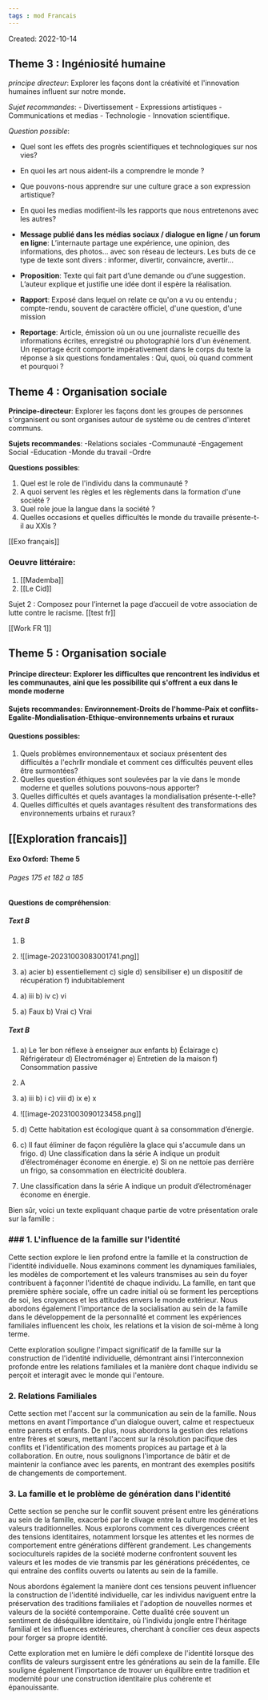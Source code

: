 ```yaml
---
tags : mod Francais
---
```

Created: 2022-10-14 

## **Theme 3 :** Ingéniosité humaine
*principe directeur*: Explorer les façons dont la créativité et l'innovation humaines influent sur notre monde.

*Sujet recommandes*: - Divertissement - Expressions artistiques - Communications et medias - Technologie - Innovation scientifique.

*Question possible*: 
- Quel sont les effets des progrès scientifiques et technologiques sur nos vies?
- En quoi les art nous aident-ils a comprendre le monde ? 
- Que pouvons-nous apprendre sur une culture grace a son expression artistique? 
- En quoi les medias modifient-ils les rapports que nous entretenons avec les autres? 

 
- **Message publié dans les médias sociaux / dialogue en ligne / un forum en ligne**: L’internaute partage une expérience, une opinion, des informations, des photos… avec son réseau de lecteurs. Les buts de ce type de texte sont divers : informer, divertir, convaincre, avertir… 
- **Proposition**: Texte qui fait part d’une demande ou d’une suggestion. L’auteur explique et justifie une idée dont il espère la réalisation. 
- **Rapport**: Exposé dans lequel on relate ce qu'on a vu ou entendu ; compte-rendu, souvent de caractère officiel, d'une question, d'une mission 
- **Reportage**: Article, émission où un ou une journaliste recueille des informations écrites, enregistré ou photographié lors d'un événement. Un reportage écrit comporte impérativement dans le corps du texte la réponse à six questions fondamentales : Qui, quoi, où quand comment et pourquoi ?

## **Theme 4 :** Organisation sociale

**Principe-directeur**: Explorer les façons dont les groupes de personnes s'organisent ou sont organises autour de système ou de centres d'interet communs.

**Sujets recommandes**: -Relations sociales -Communauté -Engagement Social -Education -Monde du travail -Ordre 

**Questions possibles**: 
1. Quel est le role de l'individu dans la communauté ? 
2. A quoi servent les règles et les règlements dans la formation d'une société ? 
3. Quel role joue la langue dans la société ?
4. Quelles occasions et quelles difficultés le monde du travaille présente-t-il au XXIs ? 

[[Exo français]] 

### Oeuvre littéraire:
1. [[Mademba]]
2. [[Le Cid]] 

Sujet 2 : Composez pour l’internet la page d’accueil de votre association de lutte contre le
racisme.
[[test fr]] 

[[Work FR 1]]  

## **Theme 5 :** Organisation sociale
#### Principe directeur: **Explorer les difficultes que rencontrent les individus et les communautes, aini que les possibilite qui s'offrent a eux dans le monde moderne**
#### Sujets recommandes: **Environnement-Droits de l'homme-Paix et conflits-Egalite-Mondialisation-Ethique-environnements urbains et ruraux**
#### Questions possibles: 
1. Quels problèmes environnementaux et sociaux présentent des difficultés a l'echrllr mondiale et comment ces difficultés peuvent elles être surmontées?
2. Quelles question éthiques sont soulevées par la vie dans le monde moderne et quelles solutions pouvons-nous apporter?
3. Quelles difficultés et quels avantages la mondialisation présente-t-elle?
4. Quelles difficultés et quels avantages résultent des transformations des environnements urbains et ruraux?

## [[Exploration francais]] 
#### Exo Oxford: Theme 5
###### Pages 175 et 182 a 185

**Questions de compréhension**: 
##### Text B
1. B
2. ![[image-20231003083001741.png]]

3. a) acier
   b) essentiellement
   c) sigle
   d) sensibiliser
   e) un dispositif de récupération
   f) indubitablement

4. a) iii
   b) iv
   c) vi

5. a) Faux
   b) Vrai
   c) Vrai

##### Text B
1. a) Le 1er bon réflexe à enseigner aux enfants
   b) Éclairage
   c) Réfrigérateur
   d) Electroménager
   e) Entretien de la maison
   f) Consommation passive

2. A

3. a) iii
   b) i
   c) viii
   d) ix
   e) x

4. 
   ![[image-20231003090123458.png]]

6. d) Cette habitation est écologique quant à sa consommation d’énergie.

7. c) Il faut éliminer de façon régulière la glace qui s'accumule dans un frigo. 
   d) Une classification dans la série A indique un produit d’électroménager économe en énergie. 
   e) Si on ne nettoie pas derrière un frigo, sa consommation en électricité doublera.

8. Une classification dans la série A indique un produit d’électroménager économe en énergie.


  
  
Bien sûr, voici un texte expliquant chaque partie de votre présentation orale sur la famille :

### ### 1. L'influence de la famille sur l'identité

Cette section explore le lien profond entre la famille et la construction de l'identité individuelle. Nous examinons comment les dynamiques familiales, les modèles de comportement et les valeurs transmises au sein du foyer contribuent à façonner l'identité de chaque individu. La famille, en tant que première sphère sociale, offre un cadre initial où se forment les perceptions de soi, les croyances et les attitudes envers le monde extérieur. Nous abordons également l'importance de la socialisation au sein de la famille dans le développement de la personnalité et comment les expériences familiales influencent les choix, les relations et la vision de soi-même à long terme.

Cette exploration souligne l'impact significatif de la famille sur la construction de l'identité individuelle, démontrant ainsi l'interconnexion profonde entre les relations familiales et la manière dont chaque individu se perçoit et interagit avec le monde qui l'entoure.

### 2. Relations Familiales

Cette section met l'accent sur la communication au sein de la famille. Nous mettons en avant l'importance d'un dialogue ouvert, calme et respectueux entre parents et enfants. De plus, nous abordons la gestion des relations entre frères et sœurs, mettant l'accent sur la résolution pacifique des conflits et l'identification des moments propices au partage et à la collaboration. En outre, nous soulignons l'importance de bâtir et de maintenir la confiance avec les parents, en montrant des exemples positifs de changements de comportement.

### 3. La famille et le problème de génération dans l'identité

Cette section se penche sur le conflit souvent présent entre les générations au sein de la famille, exacerbé par le clivage entre la culture moderne et les valeurs traditionnelles. Nous explorons comment ces divergences créent des tensions identitaires, notamment lorsque les attentes et les normes de comportement entre générations diffèrent grandement. Les changements socioculturels rapides de la société moderne confrontent souvent les valeurs et les modes de vie transmis par les générations précédentes, ce qui entraîne des conflits ouverts ou latents au sein de la famille.

Nous abordons également la manière dont ces tensions peuvent influencer la construction de l'identité individuelle, car les individus naviguent entre la préservation des traditions familiales et l'adoption de nouvelles normes et valeurs de la société contemporaine. Cette dualité crée souvent un sentiment de déséquilibre identitaire, où l'individu jongle entre l'héritage familial et les influences extérieures, cherchant à concilier ces deux aspects pour forger sa propre identité.

Cette exploration met en lumière le défi complexe de l'identité lorsque des conflits de valeurs surgissent entre les générations au sein de la famille. Elle souligne également l'importance de trouver un équilibre entre tradition et modernité pour une construction identitaire plus cohérente et épanouissante.